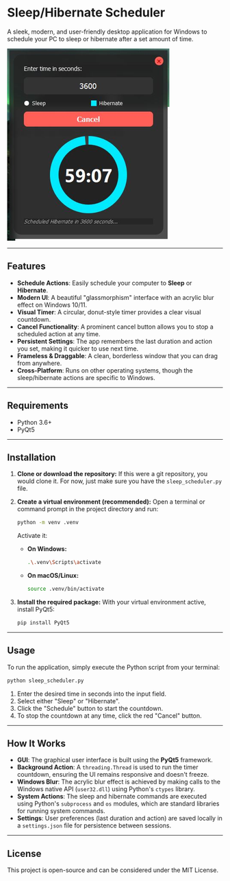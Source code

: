 # Sleep/Hibernate Scheduler

A sleek, modern, and user-friendly desktop application for Windows to schedule your PC to sleep or hibernate after a set amount of time.

![App Screenshot](sleep_scheduler.JPG "Application Interface")


---

## Features

*   **Schedule Actions**: Easily schedule your computer to **Sleep** or **Hibernate**.
*   **Modern UI**: A beautiful "glassmorphism" interface with an acrylic blur effect on Windows 10/11.
*   **Visual Timer**: A circular, donut-style timer provides a clear visual countdown.
*   **Cancel Functionality**: A prominent cancel button allows you to stop a scheduled action at any time.
*   **Persistent Settings**: The app remembers the last duration and action you set, making it quicker to use next time.
*   **Frameless & Draggable**: A clean, borderless window that you can drag from anywhere.
*   **Cross-Platform**: Runs on other operating systems, though the sleep/hibernate actions are specific to Windows.

---

## Requirements

*   Python 3.6+
*   PyQt5

---

## Installation

1.  **Clone or download the repository:**
    If this were a git repository, you would clone it. For now, just make sure you have the `sleep_scheduler.py` file.

2.  **Create a virtual environment (recommended):**
    Open a terminal or command prompt in the project directory and run:
    ```bash
    python -m venv .venv
    ```
    Activate it:
    *   **On Windows:**
        ```bash
        .\.venv\Scripts\activate
        ```
    *   **On macOS/Linux:**
        ```bash
        source .venv/bin/activate
        ```

3.  **Install the required package:**
    With your virtual environment active, install PyQt5:
    ```bash
    pip install PyQt5
    ```

---

## Usage

To run the application, simply execute the Python script from your terminal:

```bash
python sleep_scheduler.py
```

1.  Enter the desired time in seconds into the input field.
2.  Select either "Sleep" or "Hibernate".
3.  Click the "Schedule" button to start the countdown.
4.  To stop the countdown at any time, click the red "Cancel" button.

---

## How It Works

*   **GUI**: The graphical user interface is built using the **PyQt5** framework.
*   **Background Action**: A `threading.Thread` is used to run the timer countdown, ensuring the UI remains responsive and doesn't freeze.
*   **Windows Blur**: The acrylic blur effect is achieved by making calls to the Windows native API (`user32.dll`) using Python's `ctypes` library.
*   **System Actions**: The sleep and hibernate commands are executed using Python's `subprocess` and `os` modules, which are standard libraries for running system commands.
*   **Settings**: User preferences (last duration and action) are saved locally in a `settings.json` file for persistence between sessions.

---

## License

This project is open-source and can be considered under the MIT License.